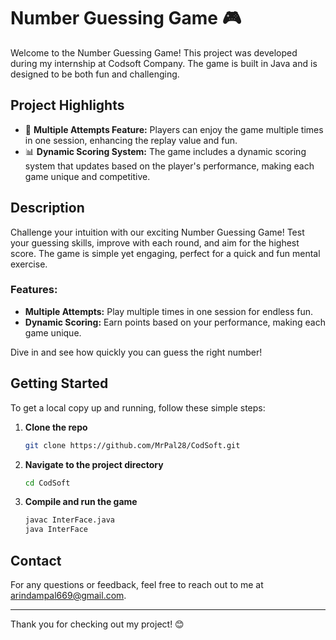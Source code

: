 # Number Guessing Game 🎮

Welcome to the Number Guessing Game! This project was developed during my internship at Codsoft Company. The game is built in Java and is designed to be both fun and challenging.

## Project Highlights

- 🔢 **Multiple Attempts Feature:** Players can enjoy the game multiple times in one session, enhancing the replay value and fun.
- 📊 **Dynamic Scoring System:** The game includes a dynamic scoring system that updates based on the player's performance, making each game unique and competitive.

## Description

Challenge your intuition with our exciting Number Guessing Game! Test your guessing skills, improve with each round, and aim for the highest score. The game is simple yet engaging, perfect for a quick and fun mental exercise.

### Features:

- **Multiple Attempts:** Play multiple times in one session for endless fun.
- **Dynamic Scoring:** Earn points based on your performance, making each game unique.

Dive in and see how quickly you can guess the right number!



## Getting Started

To get a local copy up and running, follow these simple steps:

1. **Clone the repo**
    ```sh
    git clone https://github.com/MrPal28/CodSoft.git
    ```

2. **Navigate to the project directory**
    ```sh
    cd CodSoft
    ```

3. **Compile and run the game**
    ```sh
    javac InterFace.java
    java InterFace
    ```

## Contact

For any questions or feedback, feel free to reach out to me at [arindampal669@gmail.com](mailto:arindampal669@gmail.com).

---

Thank you for checking out my project! 😊
